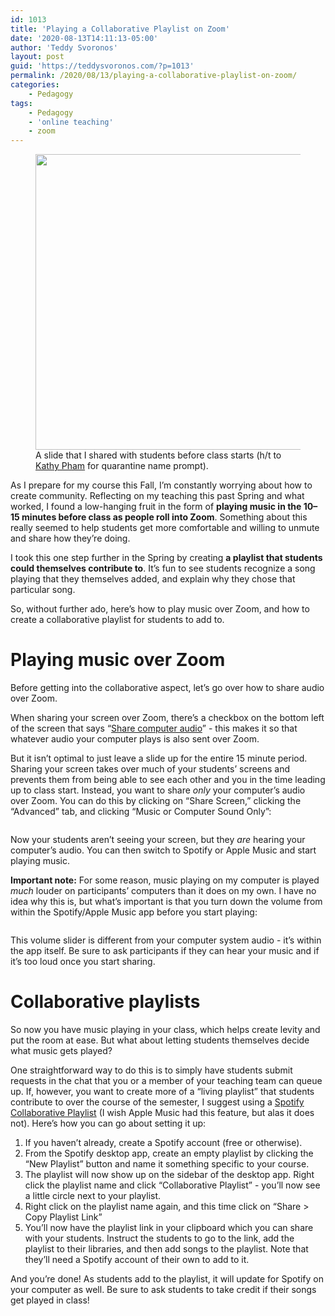 ```yaml
---
id: 1013
title: 'Playing a Collaborative Playlist on Zoom'
date: '2020-08-13T14:11:13-05:00'
author: 'Teddy Svoronos'
layout: post
guid: 'https://teddysvoronos.com/?p=1013'
permalink: /2020/08/13/playing-a-collaborative-playlist-on-zoom/
categories:
    - Pedagogy
tags:
    - Pedagogy
    - 'online teaching'
    - zoom
---
```


<figure><a href="http://teddysvoronos.com/wp-content/uploads/2020/08/music-slide.png"><img class="alignnone wp-image-1022 size-large" src="http://teddysvoronos.com/wp-content/uploads/2020/08/music-slide-1024x576.png" alt="" width="840" height="473" /></a>

<figcaption>A slide that I shared with students before class starts (h/t to <a href="https://twitter.com/kathytpham?s=21">Kathy Pham</a> for quarantine name prompt).</figcaption></figure>
As I prepare for my course this Fall, I’m constantly worrying about how to create community. Reflecting on my teaching this past Spring and what worked, I found a low-hanging fruit in the form of <strong>playing music in the 10–15 minutes before class as people roll into Zoom</strong>. Something about this really seemed to help students get more comfortable and willing to unmute and share how they’re doing.

I took this one step further in the Spring by creating <strong>a playlist that students could themselves contribute to</strong>. It’s fun to see students recognize a song playing that they themselves added, and explain why they chose that particular song.

So, without further ado, here’s how to play music over Zoom, and how to create a collaborative playlist for students to add to.
<h1>Playing music over Zoom</h1>
Before getting into the collaborative aspect, let’s go over how to share audio over Zoom.

When sharing your screen over Zoom, there’s a checkbox on the bottom left of the screen that says “<a href="https://support.zoom.us/hc/en-us/articles/201362643-Sharing-Computer-Sound-During-Screen-Sharing">Share computer audio</a>” - this makes it so that whatever audio your computer plays is also sent over Zoom.

But it isn’t optimal to just leave a slide up for the entire 15 minute period. Sharing your screen takes over much of your students’ screens and prevents them from being able to see each other and you in the time leading up to class start. Instead, you want to share <em>only</em> your computer’s audio over Zoom. You can do this by clicking on “Share Screen,” clicking the “Advanced” tab, and clicking “Music or Computer Sound Only”:
<figure><img src="https://teddysvoronos.com/wp-content/uploads/2020/08/share-computer-sound-only.png" alt="" /></figure>
Now your students aren’t seeing your screen, but they <em>are</em> hearing your computer’s audio. You can then switch to Spotify or Apple Music and start playing music.

<strong>Important note:</strong> For some reason, music playing on my computer is played <em>much</em> louder on participants’ computers than it does on my own. I have no idea why this is, but what’s important is that you turn down the volume from within the Spotify/Apple Music app before you start playing:
<figure><img src="https://teddysvoronos.com/wp-content/uploads/2020/08/volume-slider.png" alt="" /></figure>
This volume slider is different from your computer system audio - it’s within the app itself. Be sure to ask participants if they can hear your music and if it’s too loud once you start sharing.
<h1>Collaborative playlists</h1>
So now you have music playing in your class, which helps create levity and put the room at ease. But what about letting students themselves decide what music gets played?

One straightforward way to do this is to simply have students submit requests in the chat that you or a member of your teaching team can queue up. If, however, you want to create more of a “living playlist” that students contribute to over the course of the semester, I suggest using a <a href="https://support.spotify.com/us/article/create-playlists-with-your-friends/">Spotify Collaborative Playlist</a> (I wish Apple Music had this feature, but alas it does not). Here’s how you can go about setting it up:
<ol>
 	<li>If you haven’t already, create a Spotify account (free or otherwise).</li>
 	<li>From the Spotify desktop app, create an empty playlist by clicking the “New Playlist” button and name it something specific to your course.</li>
 	<li>The playlist will now show up on the sidebar of the desktop app. Right click the playlist name and click “Collaborative Playlist” - you’ll now see a little circle next to your playlist.</li>
 	<li>Right click on the playlist name again, and this time click on “Share &gt; Copy Playlist Link”</li>
 	<li>You’ll now have the playlist link in your clipboard which you can share with your students. Instruct the students to go to the link, add the playlist to their libraries, and then add songs to the playlist. Note that they’ll need a Spotify account of their own to add to it.</li>
</ol>
And you’re done! As students add to the playlist, it will update for Spotify on your computer as well. Be sure to ask students to take credit if their songs get played in class!